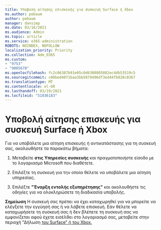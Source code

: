 ```yaml
---
title: Υποβολή αίτησης επισκευής για συσκευή Surface ή Xbox
ms.author: pebaum
author: pebaum
manager: dansimp
ms.date: 03/16/2021
ms.audience: Admin
ms.topic: article
ms.service: o365-administration
ROBOTS: NOINDEX, NOFOLLOW
localization_priority: Priority
ms.collection: Adm_O365
ms.custom:
- "9753"
- "9005678"
ms.openlocfilehash: fc2c06387b91e05c0d6308805882ec4db53519c5
ms.sourcegitcommit: c08bed4071baa3bb5879496df3ed44fb828c8367
ms.translationtype: MT
ms.contentlocale: el-GR
ms.lasthandoff: 03/19/2021
ms.locfileid: "51036183"
---
```

# <a name="submit-a-repair-request-for-a-surface-or-xbox-device"></a>Υποβολή αίτησης επισκευής για συσκευή Surface ή Xbox

Για να υποβάλετε μια αίτηση επισκευής ή αντικατάστασης για τη συσκευή σας, ακολουθήστε τα παρακάτω βήματα:

1. Μεταβείτε **στις Υπηρεσίες συσκευής** και πραγματοποιήστε είσοδο με το λογαριασμό Microsoft που διαθέτετε.

2. Επιλέξτε τη συσκευή για την οποία θέλετε να υποβάλετε μια αίτηση υπηρεσίας.

3. Επιλέξτε **"Έναρξη εντολής εξυπηρέτησης"** και ακολουθήστε τις οδηγίες για να ολοκληρώσετε τη διαδικασία υποβολής.

**Σημείωση** Η συσκευή σας πρέπει να έχει καταχωρηθεί για να μπορείτε να ελέγξετε την εγγύησή σας ή να λάβετε επισκευή. Εάν θέλετε να καταχωρήσετε τη συσκευή σας ή δεν βλέπετε τη συσκευή σας να εμφανίζεται αφού έχετε εισέλθει στο λογαριασμό σας, μεταβείτε στην περιοχή "Δήλωση [του Surface" ή του Xbox.](https://support.microsoft.com/surface/register-your-surface-or-xbox-fd7d73f8-b0e6-c9fa-e83b-0b64652e2376)